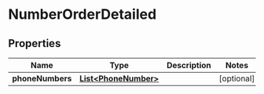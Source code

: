# NumberOrderDetailed

## Properties
Name | Type | Description | Notes
------------ | ------------- | ------------- | -------------
**phoneNumbers** | [**List&lt;PhoneNumber&gt;**](PhoneNumber.md) |  |  [optional]
